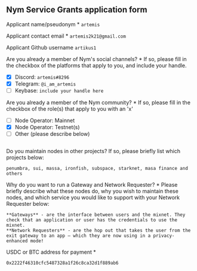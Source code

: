 Nym Service Grants application form 
------------------------------------

Applicant name/pseudonym *
```artemis```

Applicant contact email *
```artemis2k21@gmail.com```

Applicant Github username
```artikus1```

Are you already a member of Nym's social channels? * 
If so, please fill in the checkbox of the platforms that apply to you, and include your handle. 
- [x] Discord: `artemis#8296`
- [x] Telegram: `@i_am_artemis`
- [ ] Keybase: `include your handle here`

Are you already a member of the Nym community? * 
If so, please fill in the checkbox of the role(s) that apply to you with an 'x' 
- [ ] Node Operator: Mainnet 
- [x] Node Operator: Testnet(s)
- [ ] Other (please describe below)
```
```

Do you maintain nodes in other projects? 
If so, please briefly list which projects below: 
```
penumbra, sui, massa, ironfish, subspace, starknet, masa finance and others
```

Why do you want to run a Gateway and Network Requester? * 
Please briefly describe what these nodes do, why you wish to maintain these nodes, and which service you would like to support with your Network Requester below: 
```
**Gateways** - are the interface between users and the mixnet. They check that an application or user has the credentials to use the mixnet.
**Network Requesters** - are the hop out that takes the user from the exit gateway to an app — which they are now using in a privacy-enhanced mode!
```

USDC or BTC address for payment * 
```
0x2222f46310cfc5487328a1f26c8ca32d1f889ab6
```
